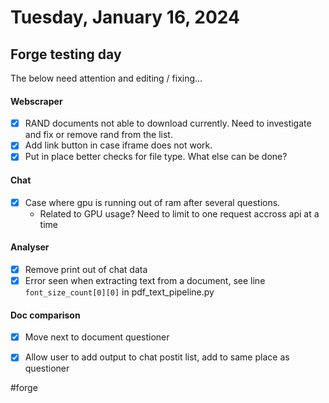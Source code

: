 # Tuesday, January 16, 2024

## Forge testing day
The below need attention and editing / fixing...


#### Webscraper
- [x] RAND documents not able to download currently. Need to investigate and fix or remove rand from the list. 
- [x] Add link button in case iframe does not work.
- [x] Put in place better checks for file type. What else can be done?

#### Chat
- [x] Case where gpu is running out of ram after several questions. 
  - Related to GPU usage? Need to limit to one request accross api at a time

#### Analyser
- [x] Remove print out of chat data 
- [x] Error seen when extracting text from a document, see line `font_size_count[0][0]` in pdf_text_pipeline.py

#### Doc comparison
- [x] Move next to document questioner
- [x] Allow user to add output to chat postit list, add to same place as questioner


#forge